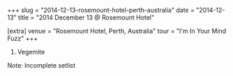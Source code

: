 +++
slug = "2014-12-13-rosemount-hotel-perth-australia"
date = "2014-12-13"
title = "2014 December 13 @ Rosemount Hotel"

[extra]
venue = "Rosemount Hotel, Perth, Australia"
tour = "I'm In Your Mind Fuzz"
+++


 1. Vegemite


Note: Incomplete setlist
